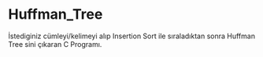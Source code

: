 # Huffman_Tree

İstediginiz cümleyi/kelimeyi alıp Insertion Sort ile sıraladıktan sonra Huffman Tree sini çıkaran C Programı.
